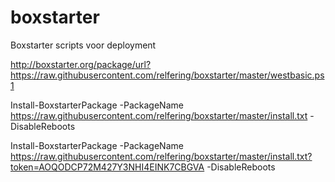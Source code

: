 # boxstarter
Boxstarter scripts voor deployment

http://boxstarter.org/package/url?https://raw.githubusercontent.com/relfering/boxstarter/master/westbasic.ps1

Install-BoxstarterPackage -PackageName https://raw.githubusercontent.com/relfering/boxstarter/master/install.txt -DisableReboots

Install-BoxstarterPackage -PackageName https://raw.githubusercontent.com/relfering/boxstarter/master/install.txt?token=AOQODCP72M427Y3NHI4EINK7CBGVA -DisableReboots
